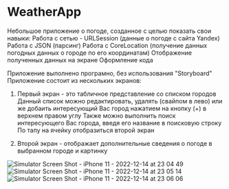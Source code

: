 # WeatherApp

Небольшое приложение о погоде, созданное с целью показать свои навыки:
Работа с сетью - URLSession (данные о погоде с сайта Yandex)
Работа с JSON (парсинг)
Работа с CoreLocation (получение данных погодных данных о городе по его координатам)
Отображение полученных данных на экране
Оформление кода

Приложение выполнено програмно, без использования "Storyboard"
Приложение состоит из нескольких экранов:
  1. Первый экран - это табличное представление со списком городов
  Данный список можно редактировать, удалять (свайпом в лево) или же добаить интересующий Вас город нажатием на кнопку (+) в верхнем правом углу
  Также можно выполнить поиск интересующего Вас города, введя его название в поисковую строку
  По тапу на ячейку отобразиться второй экран
  
  2. Второй экран - отображает дополнительные сведения о погоде в выбранном городе и картинку
  
![Simulator Screen Shot - iPhone 11 - 2022-12-14 at 23 04 49](https://user-images.githubusercontent.com/100678259/207703628-2e166556-e369-4414-bba2-2259c3e3add6.png) ![Simulator Screen Shot - iPhone 11 - 2022-12-14 at 23 05 14](https://user-images.githubusercontent.com/100678259/207703725-0eb233ca-8ef3-4244-b1cc-18579596d301.png) ![Simulator Screen Shot - iPhone 11 - 2022-12-14 at 23 06 06](https://user-images.githubusercontent.com/100678259/207703854-a92abf5d-5f09-4bfe-9c5e-d376884483ca.png)

